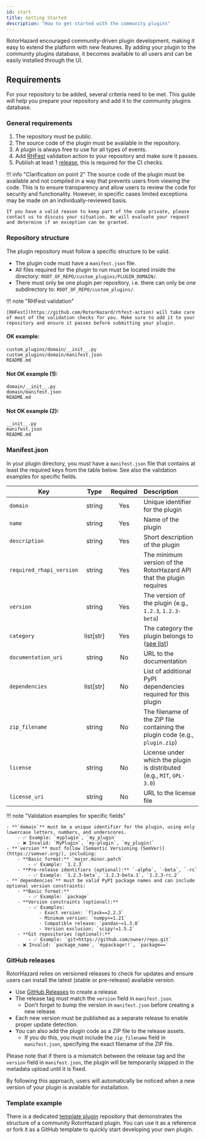 ```yaml
---
id: start
title: Getting Started
description: "How to get started with the community plugins"
---
```


RotorHazard encouraged community-driven plugin development, making it easy to extend the platform with new features. By adding your plugin to the community plugins database, it becomes available to all users and can be easily installed through the UI.

## Requirements

For your repository to be added, several criteria need to be met. This guide will help you prepare your repository and add it to the community plugins database.

### General requirements

1. The repository must be public.
2. The source code of the plugin must be available in the repository.
3. A plugin is always free to use for all types of events.
4. Add [RHFest](https://github.com/RotorHazard/rhfest-action) validation action to your repository and make sure it passes.
5. Publish at least 1 [release](#github-releases), this is required for the CI checks.

!!! info "Clarification on point 2"
    The source code of the plugin must be available and not compiled in a way that prevents users from viewing the code. This is to ensure transparency and allow users to review the code for security and functionality. However, in specific cases limited exceptions may be made on an individually-reviewed basis.

    If you have a valid reason to keep part of the code private, please contact us to discuss your situation. We will evaluate your request and determine if an exception can be granted.

### Repository structure

The plugin repository must follow a specific structure to be valid.

- The plugin code must have a `manifest.json` file.
- All files required for the plugin to run must be located inside the directory: `ROOT_OF_REPO/custom_plugins/PLUGIN_DOMAIN/`.
- There must only be one plugin per repository, i.e. there can only be one subdirectory to: `ROOT_OF_REPO/custom_plugins/`.

!!! note "RHFest validation"

    [RHFest](https://github.com/RotorHazard/rhfest-action) will take care of most of the validation checks for you. Make sure to add it to your repository and ensure it passes before submitting your plugin.

#### OK example:

```
custom_plugins/domain/__init__.py
custom_plugins/domain/manifest.json
README.md
```

#### Not OK example (1):

```
domain/__init__.py
domain/manifest.json
README.md
```

#### Not OK example (2):

```
__init__.py
manifest.json
README.md
```

### Manifest.json

In your plugin directory, you must have a `manifest.json` file that contains at least the required keys from the table below. See also the validation examples for specific fields.

| Key                      |  Type     | Required | Description                                                            |
| ------------------------ | :-------: | :------: | :--------------------------------------------------------------------- |
| `domain`                 | string    | Yes      | Unique identifier for the plugin                                       |
| `name`                   | string    | Yes      | Name of the plugin                                                     |
| `description`            | string    | Yes      | Short description of the plugin                                        |
| `required_rhapi_version` | string    | Yes      | The minimum version of the RotorHazard API that the plugin requires    |
| `version`                | string    | Yes      | The version of the plugin (e.g., `1.2.3`, `1.2.3-beta`)                |
| `category`               | list[str] | Yes      | The category the plugin belongs to ([see list][categories])            |
| `documentation_uri`      | string    | No       | URL to the documentation                                               |
| `dependencies`           | list[str] | No       | List of additional PyPI dependencies required for this plugin          |
| `zip_filename`           | string    | No       | The filename of the ZIP file containing the plugin code (e.g., `plugin.zip`) |
| `license`                | string    | No       | License under which the plugin is distributed (e.g., `MIT`, `GPL-3.0`) |
| `license_uri`            | string    | No       | URL to the license file                                                |


!!! note "Validation examples for specific fields"

    - **`domain`** must be a unique identifier for the plugin, using only lowercase letters, numbers, and underscores.
        - ✅ Example: `myplugin`, `my_plugin`
        - ❌ Invalid: `MyPlugin`, `my-plugin`, `my_plugin!`
    - **`version`** must follow [Semantic Versioning (SemVer)](https://semver.org/), including:
        - **Basic format:** `major.minor.patch`
            - ✅ Example: `1.2.3`
        - **Pre-release identifiers (optional):** `-alpha`, `-beta`, `-rc`
            - ✅ Example: `1.2.3-beta`, `1.2.3-beta.1`, `1.2.3-rc.2`
    - **`dependencies`** must be valid PyPI package names and can include optional version constraints:
        - **Basic format:**
            - ✅ Example: `package`
        - **Version constraints (optional):**
            - ✅ Examples:
                - Exact version: `flask==2.2.3`
                - Minimum version: `numpy>=1.21`
                - Compatible release: `pandas~=1.3.0`
                - Version exclusion: `scipy!=1.5.2`
        - **Git repositories (optional):**
            - ✅ Example: `git+https://github.com/owner/repo.git`
        - ❌ Invalid: `package_name`, `mypackage!!`, `package==`

### GitHub releases

RotorHazard relies on versioned releases to check for updates and ensure users can install the latest (stable or pre-release) available version.

- Use [GitHub Releases](https://docs.github.com/en/repositories/releasing-projects-on-github/managing-releases-in-a-repository) to create a release.
- The release tag must match the `version` field in `manifest.json`.
    - Don't forget to bump the version in `manifest.json` before creating a new release.
- Each new version must be published as a separate release to enable proper update detection.
- You can also add the plugin code as a ZIP file to the release assets.
    - If you do this, you must include the `zip_filename` field in `manifest.json`, specifying the exact filename of the ZIP file.

Please note that if there is a mismatch between the release tag and the `version` field in `manifest.json`, the plugin will be temporarily skipped in the metadata upload until it is fixed.

By following this approach, users will automatically be noticed when a new version of your plugin is available for installation.

### Template example

There is a dedicated [template plugin](https://github.com/RotorHazard/plugin-template) repository that demonstrates the structure of a community RotorHazard plugin. You can use it as a reference or fork it as a GitHub template to quickly start developing your own plugin.

<!-- LINKS -->
[categories]: https://github.com/RotorHazard/community-plugins/blob/main/categories.json
